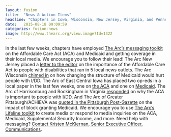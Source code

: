 ```yaml
---
layout: fusion
title:  "News & Action Items"
headline: "Chapters in Iowa, Wisconsin, New Jersey, Virginia, and Pennsylvania Messaging on Critical Programs – Follow Their Lead"
date:   2015-08-18 09:09:59
categories: fusion-news
image: http://www.thearc.org/view.image?Id=1322
---
```

In the last few weeks, chapters have employed <a href="http://www.thearc.org/what-we-do/public-policy">The Arc’s messaging toolkit</a> on the Affordable Care Act (ACA) and Medicaid and getting coverage in their local media. We encourage you to follow their lead! The Arc New Jersey placed a <a href="http://www.app.com/story/opinion/readers/2017/01/15/letter-obamacare-lifeline-idd/96559020/">letter to the editor</a> on the importance of the Affordable Care Act to people with disabilities that ran in 5 local news outlets. The Arc Wisconsin <a href="http://host.madison.com/wsj/news/local/health-med-fit/changes-to-wisconsin-s-medicaid-program-could-be-wide-reaching/article_28cf3292-377e-5f02-9e5a-05c318233607.html">chimed in</a> on how changing the structure of Medicaid would hurt people with I/DD. The Arc of East Central Iowa has placed two op-eds in a local paper in the last few weeks, one on <a href="http://www.thegazette.com/subject/opinion/guest-columnists/how-obamacare-helps-people-with-intellectual-and-developmental-disabilities-20170118">the ACA</a> and one on <a href="http://www.thegazette.com/subject/opinion/guest-columnists/changes-coming-to-medicaid-from-washington-20161230">Medicaid</a>. The Arc of Harrisonburg and Rockingham in Virginia <a href="http://www.whsv.com/content/news/Disabled-Americans-among-millions-that-may-lose-healthcare-under-APA-repeal-411000555.html">responded</a> on why the ACA is important to people with I/DD. And The Arc of Greater Pittsburgh/ACHIEVA was <a href="http://www.post-gazette.com/news/politics-state/2017/01/30/Advocates-concerned-about-proposals-to-block-grant-Medicaid/stories/201701300002">quoted in the Pittsburgh Post-Gazette</a> on the impact of block granting Medicaid. We encourage you to use <a href="http://www.thearc.org/what-we-do/public-policy">The Arc’s Lifeline toolkit</a> to create media or respond to media inquiries on the ACA, Medicaid, Supplemental Security Income, and more. Need help with messaging? <a href="mailto:mckiernan@thearc.org">Contact Kristen McKiernan, Senior Executive Officer, Communications</a>.